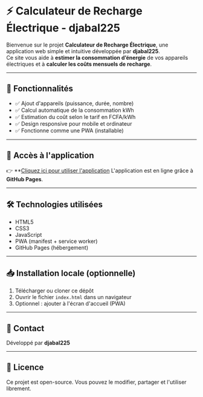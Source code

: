 # ⚡ Calculateur de Recharge Électrique - djabal225

Bienvenue sur le projet **Calculateur de Recharge Électrique**, une application web simple et intuitive développée par **djabal225**.  
Ce site vous aide à **estimer la consommation d’énergie** de vos appareils électriques et à **calculer les coûts mensuels de recharge**.

---

## 🚀 Fonctionnalités

- ✅ Ajout d'appareils (puissance, durée, nombre)
- ✅ Calcul automatique de la consommation kWh
- ✅ Estimation du coût selon le tarif en FCFA/kWh
- ✅ Design responsive pour mobile et ordinateur
- ✅ Fonctionne comme une PWA (installable)

---

## 📲 Accès à l'application

👉 **[Cliquez ici pour utiliser l'application](https://djabal225.github.io/Cieconso/.github.iov) 
L'application est en ligne grâce à **GitHub Pages**.

---

## 🛠️ Technologies utilisées

- HTML5
- CSS3
- JavaScript
- PWA (manifest + service worker)
- GitHub Pages (hébergement)

---

## 📥 Installation locale (optionnelle)

1. Télécharger ou cloner ce dépôt
2. Ouvrir le fichier `index.html` dans un navigateur
3. Optionnel : ajouter à l'écran d'accueil (PWA)

---

## 📧 Contact

Développé par **djabal225**  

---

## 📝 Licence

Ce projet est open-source. Vous pouvez le modifier, partager et l'utiliser librement.
